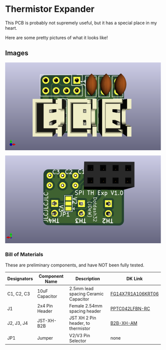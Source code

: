 # Thermistor Expander

This PCB is probably not supremely useful, but it has a special place in my heart.

Here are some pretty pictures of what it looks like!

## Images

![topside](../images/TH_EXP_topside.png)

![underside](../images/TH_EXP_underside.png)

### Bill of Materials

These are preliminary components, and have NOT been fully tested.

|Designators | Component Name | Description | DK Link|
|---|---|---|---|
|C1, C2, C3 | 10uF Capacitor | 2.5mm lead spacing Ceramic Capacitor |[FG14X7R1A106KRT06](https://www.digikey.com/en/products/detail/tdk-corporation/FG14X7R1A106KRT06/5811737) |
|J1 | 2x4 Pin Header | Female 2.54mm spacing header |[PPTC042LFBN-RC](https://www.digikey.com/en/products/detail/sullins-connector-solutions/PPTC042LFBN-RC/810211) |
|J2, J3, J4 | JST-XH-B2B | JST XH 2 Pin header, to thermistor |[B2B-XH-AM](https://www.digikey.com/en/products/detail/jst-sales-america-inc/B2B-XH-AM-LF-SN/1016630) |
|JP1 | Jumper | V2/V3 Pin Selector | none|
